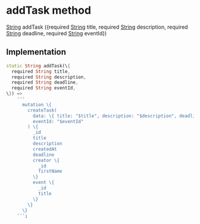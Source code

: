 


# addTask method








[String](https://api.flutter.dev/flutter/dart-core/String-class.html) addTask
(\{required [String](https://api.flutter.dev/flutter/dart-core/String-class.html) title, required [String](https://api.flutter.dev/flutter/dart-core/String-class.html) description, required [String](https://api.flutter.dev/flutter/dart-core/String-class.html) deadline, required [String](https://api.flutter.dev/flutter/dart-core/String-class.html) eventId\})








## Implementation

```dart
static String addTask(\{
  required String title,
  required String description,
  required String deadline,
  required String eventId,
\}) =>
    '''
      mutation \{
        createTask(
          data: \{ title: "$title", description: "$description", deadline: "$deadline" \}
          eventId: "$eventId"
        ) \{
          _id
          title
          description
          createdAt
          deadline
          creator \{
            _id
            firstName
          \}
          event \{
            _id
            title
          \}
        \}
      \}
    ''';
```







